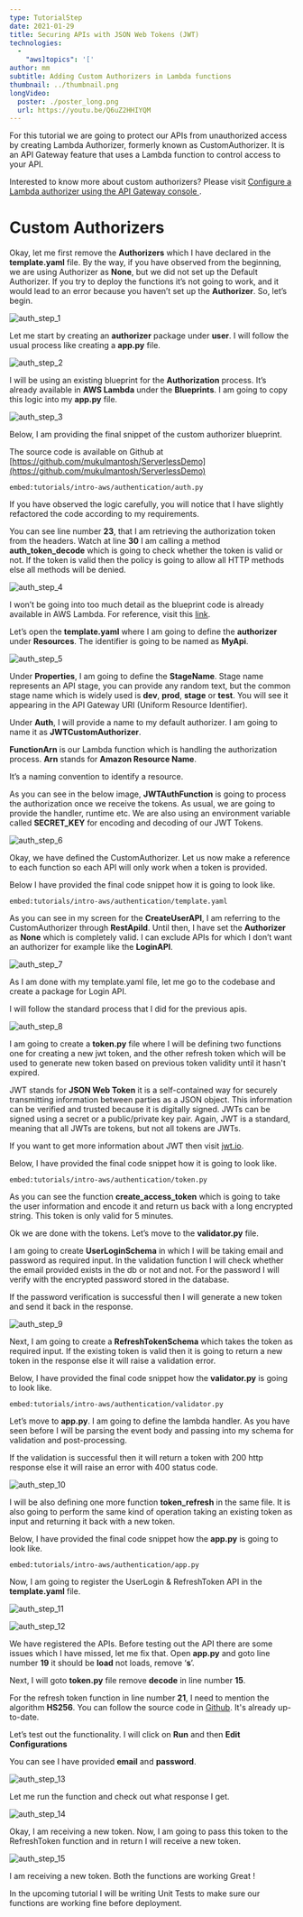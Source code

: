 ```yaml
---
type: TutorialStep
date: 2021-01-29
title: Securing APIs with JSON Web Tokens (JWT)
technologies:
  - 
    "aws]topics": '['
author: mm
subtitle: Adding Custom Authorizers in Lambda functions
thumbnail: ../thumbnail.png
longVideo:
  poster: ./poster_long.png
  url: https://youtu.be/Q6uZ2HHIYQM
---
```


For this tutorial we are going to protect our APIs from unauthorized access by creating Lambda Authorizer, formerly known as CustomAuthorizer. It is an API Gateway feature that uses a Lambda function to control access to your API.


Interested to know more about custom authorizers? Please visit [Configure a Lambda authorizer using the API Gateway console ](https://docs.aws.amazon.com/apigateway/latest/developerguide/configure-api-gateway-lambda-authorization-with-console.html).

# Custom Authorizers

Okay, let me first remove the **Authorizers** which I have declared in the **template.yaml** file. By the way, if you have observed from the beginning, we are using Authorizer as **None**, but we did not set up the Default Authorizer. If you try to deploy the functions it’s not going to work, and it would lead to an error because you haven’t set up the **Authorizer**. So, let’s begin.

![auth_step_1](./steps/step1.png)

Let me start by creating an **authorizer** package under **user**. I will follow the usual process like creating a **app.py** file.

![auth_step_2](./steps/step2.png)

I will be using an existing blueprint for the **Authorization** process. It’s already available in **AWS Lambda** under the **Blueprints**. I am going to copy this logic into my **app.py** file.

![auth_step_3](./steps/step3.png)

Below, I am providing the final snippet of the custom authorizer blueprint.

The source code is available on Github at [https://github.com/mukulmantosh/ServerlessDemo](https://github.com/mukulmantosh/ServerlessDemo)

`embed:tutorials/intro-aws/authentication/auth.py`

If you have observed the logic carefully, you will notice that I have slightly refactored the code according to my requirements.


You can see line number **23**, that I am retrieving the authorization token from the headers. Watch at  line **30** I am calling a method **auth_token_decode** which is going to check whether the token is valid or not. If the token is valid then the policy is going to allow all HTTP methods else all methods will be denied.

![auth_step_4](./steps/step4.png)

I won’t be going into too much detail as the blueprint code is already available in AWS Lambda. For reference, visit this [link](https://github.com/awslabs/aws-apigateway-lambda-authorizer-blueprints).

Let’s open the **template.yaml** where I am going to define the **authorizer** under **Resources**. The identifier is going to be named as **MyApi**.


![auth_step_5](./steps/step5.png)


Under **Properties**, I am going to define the **StageName**. Stage name represents an API stage, you can provide any random text, but the common stage name which is widely used is **dev**, **prod**, **stage** or **test**. You will see it appearing in the API Gateway URI (Uniform Resource Identifier).

Under **Auth**, I will provide a name to my default authorizer. I am going to name it as **JWTCustomAuthorizer**.

**FunctionArn** is our Lambda function which is handling the authorization process. **Arn** stands for **Amazon Resource Name**.


It’s a naming convention to identify a resource.


As you can see in the below image, **JWTAuthFunction** is going to process the authorization once we receive the tokens.  As usual, we are going to provide the handler, runtime etc. We are also using an environment variable called **SECRET_KEY** for encoding and decoding of our JWT Tokens.

![auth_step_6](./steps/step6.png)

Okay, we have defined the CustomAuthorizer. Let us now make a reference to each function so each API will only work when a token is provided.

Below I have provided the final code snippet how it is going to look like.

`embed:tutorials/intro-aws/authentication/template.yaml`


As you can see in my screen for the **CreateUserAPI**, I am referring to the CustomAuthorizer through **RestApiId**. Until then, I have set the **Authorizer** as **None** which is completely valid. I can exclude APIs for which I don’t want an authorizer for example like the **LoginAPI**.

![auth_step_7](./steps/step7.png)


As I am done with my template.yaml file, let me go to the codebase and create a package for Login API.

I will follow the standard process that I did for the previous apis.

![auth_step_8](./steps/step8.png)


I am going to create a **token.py** file where I will be defining two functions one for creating a new jwt token, and the other refresh token which will be used to generate new token based on previous token validity until it hasn't expired.

JWT stands for **JSON Web Token** it is a self-contained way for securely transmitting information between parties as a JSON object. This information can be verified and trusted because it is digitally signed. JWTs can be signed using a secret or a public/private key pair. Again, JWT is a standard, meaning that all JWTs are tokens, but not all tokens are JWTs.

If you want to get more information about JWT then visit [jwt.io](https://jwt.io/).

Below, I have provided the final code snippet how it is going to look like.

`embed:tutorials/intro-aws/authentication/token.py`

As you can see the function **create_access_token** which is going to take the user information and encode it and return us back with a long encrypted string. This token is only valid for 5 minutes.

Ok we are done with the tokens. Let’s move to the **validator.py** file.

I am going to create **UserLoginSchema** in which I will be taking email and password as required input. In the validation function I will check whether the email provided exists in the db or not and not. For the password I will verify with the encrypted password stored in the database.

If the password verification is successful then I will generate a new token and send it back in the response.

![auth_step_9](./steps/step9.png)

Next, I am going to create a **RefreshTokenSchema** which takes the token as required input. If the existing token is valid then it is going to return a new token in the response else it will raise a validation error.

Below, I have provided the final code snippet how the **validator.py** is going to look like.

`embed:tutorials/intro-aws/authentication/validator.py`


Let’s move to **app.py**. I am going to define the lambda handler. As you have seen before I will be parsing the event body and passing into my schema for validation and post-processing.

If the validation is successful then it will return a token with 200 http response else it will raise an error with 400 status code.

![auth_step_10](./steps/step10.png)

I will be also defining one more function **token_refresh** in the same file. It is also going to perform the same kind of operation taking an existing token as input and returning it back with a new token.

Below, I have provided the final code snippet how the **app.py** is going to look like.

`embed:tutorials/intro-aws/authentication/app.py`

Now, I am going to register the UserLogin & RefreshToken API in the **template.yaml** file.

![auth_step_11](./steps/step11.png)

![auth_step_12](./steps/step12.png)


We have registered the APIs. Before testing out the API there are some issues which I have missed, let me fix that. Open **app.py** and goto line number **19** it should be **load** not loads, remove ‘**s**’.

Next, I will goto **token.py** file remove **decode** in line number **15**.

For the refresh token function in line number **21**, I need to mention the algorithm **HS256**. You can follow the source code in [Github](https://github.com/mukulmantosh/ServerlessDemo). It's already up-to-date.


Let’s test out the functionality. I will click on **Run** and then **Edit Configurations**

You can see I have provided **email** and **password**.

![auth_step_13](./steps/step13.png)

Let me run the function and check out what response I get.

![auth_step_14](./steps/step14.png)

Okay, I am receiving a new token. Now, I am going to pass this token to the RefreshToken function and in return I will receive a new token.

![auth_step_15](./steps/step15.png)


I am receiving a new token. Both the functions are working Great !

In the upcoming tutorial I will be writing Unit Tests to make sure our functions are working fine before deployment.
